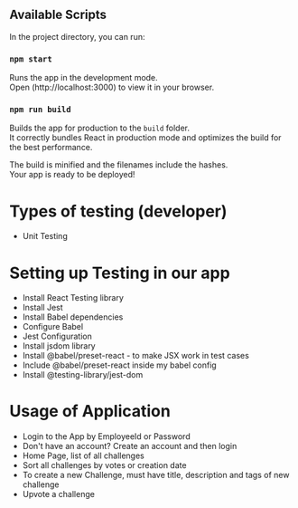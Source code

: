 ## Available Scripts

In the project directory, you can run:

### `npm start`

Runs the app in the development mode.\
Open (http://localhost:3000) to view it in your browser.

### `npm run build`

Builds the app for production to the `build` folder.\
It correctly bundles React in production mode and optimizes the build for the best performance.

The build is minified and the filenames include the hashes.\
Your app is ready to be deployed!

# Types of testing (developer)

- Unit Testing

# Setting up Testing in our app

- Install React Testing library
- Install Jest
- Install Babel dependencies
- Configure Babel
- Jest Configuration
- Install jsdom library
- Install @babel/preset-react - to make JSX work in test cases
- Include @babel/preset-react inside my babel config
- Install @testing-library/jest-dom

# Usage of Application

- Login to the App by EmployeeId or Password
- Don't have an account? Create an account and then login
- Home Page, list of all challenges
- Sort all challenges by votes or creation date
- To create a new Challenge, must have title, description and tags of new challenge
- Upvote a challenge
